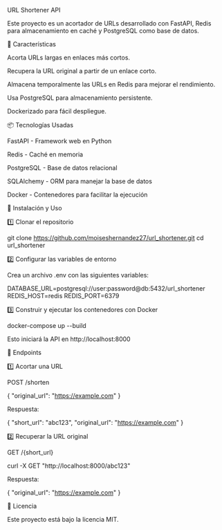 URL Shortener API

Este proyecto es un acortador de URLs desarrollado con FastAPI, Redis para almacenamiento en caché y PostgreSQL como base de datos.

🚀 Características

Acorta URLs largas en enlaces más cortos.

Recupera la URL original a partir de un enlace corto.

Almacena temporalmente las URLs en Redis para mejorar el rendimiento.

Usa PostgreSQL para almacenamiento persistente.

Dockerizado para fácil despliegue.

📦 Tecnologías Usadas

FastAPI - Framework web en Python

Redis - Caché en memoria

PostgreSQL - Base de datos relacional

SQLAlchemy - ORM para manejar la base de datos

Docker - Contenedores para facilitar la ejecución

🔧 Instalación y Uso

1️⃣ Clonar el repositorio

 git clone https://github.com/moiseshernandez27/url_shortener.git
 cd url_shortener

2️⃣ Configurar las variables de entorno

Crea un archivo .env con las siguientes variables:

DATABASE_URL=postgresql://user:password@db:5432/url_shortener
REDIS_HOST=redis
REDIS_PORT=6379

3️⃣ Construir y ejecutar los contenedores con Docker

docker-compose up --build

Esto iniciará la API en http://localhost:8000

📌 Endpoints

1️⃣ Acortar una URL

POST /shorten

{
  "original_url": "https://example.com"
}

Respuesta:

{
  "short_url": "abc123",
  "original_url": "https://example.com"
}

2️⃣ Recuperar la URL original

GET /{short_url}

curl -X GET "http://localhost:8000/abc123"

Respuesta:

{
  "original_url": "https://example.com"
}

📜 Licencia

Este proyecto está bajo la licencia MIT.

